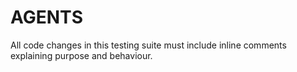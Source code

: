 # AGENTS
All code changes in this testing suite must include inline comments explaining purpose and behaviour.

